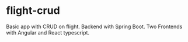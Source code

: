 # flight-crud
Basic app with CRUD on flight.
Backend with Spring Boot.
Two Frontends with Angular and React typescript.
